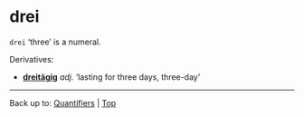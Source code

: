 # drei

`drei` ‘three’ is a numeral.

Derivatives:
- **[dreitägig](../adjectives/d/dr/dreitaegig.md)** *adj.* ‘lasting for three days, three-day’ 

----

Back up to: [Quantifiers](index.md) | [Top](../index.md)
